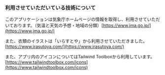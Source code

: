 ### 利用させていただいている技術について

このアプリケーションは気象庁ホームページの情報を取得し、利用させていただいております。（気温と天気の予想・地域の分類）[https://www.jma.go.jp/](https://www.jma.go.jp/)

また、衣類のイラストは「いらすとや」から利用させていただきました。[https://www.irasutoya.com/](https://www.irasutoya.com/)

また、アプリ内のアイコンについてはTailwind
Toolboxから利用しています。[https://www.tailwindtoolbox.com/icons](https://www.tailwindtoolbox.com/icons)
